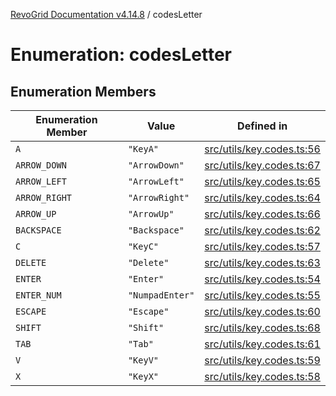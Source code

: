 [RevoGrid Documentation v4.14.8](README.md) / codesLetter

# Enumeration: codesLetter

## Enumeration Members

| Enumeration Member | Value | Defined in |
| ------ | ------ | ------ |
| `A` | `"KeyA"` | [src/utils/key.codes.ts:56](https://github.com/revolist/revogrid/blob/e548e2f67dd1ccbf7f1e03dfbe23431ad8065184/src/utils/key.codes.ts#L56) |
| `ARROW_DOWN` | `"ArrowDown"` | [src/utils/key.codes.ts:67](https://github.com/revolist/revogrid/blob/e548e2f67dd1ccbf7f1e03dfbe23431ad8065184/src/utils/key.codes.ts#L67) |
| `ARROW_LEFT` | `"ArrowLeft"` | [src/utils/key.codes.ts:65](https://github.com/revolist/revogrid/blob/e548e2f67dd1ccbf7f1e03dfbe23431ad8065184/src/utils/key.codes.ts#L65) |
| `ARROW_RIGHT` | `"ArrowRight"` | [src/utils/key.codes.ts:64](https://github.com/revolist/revogrid/blob/e548e2f67dd1ccbf7f1e03dfbe23431ad8065184/src/utils/key.codes.ts#L64) |
| `ARROW_UP` | `"ArrowUp"` | [src/utils/key.codes.ts:66](https://github.com/revolist/revogrid/blob/e548e2f67dd1ccbf7f1e03dfbe23431ad8065184/src/utils/key.codes.ts#L66) |
| `BACKSPACE` | `"Backspace"` | [src/utils/key.codes.ts:62](https://github.com/revolist/revogrid/blob/e548e2f67dd1ccbf7f1e03dfbe23431ad8065184/src/utils/key.codes.ts#L62) |
| `C` | `"KeyC"` | [src/utils/key.codes.ts:57](https://github.com/revolist/revogrid/blob/e548e2f67dd1ccbf7f1e03dfbe23431ad8065184/src/utils/key.codes.ts#L57) |
| `DELETE` | `"Delete"` | [src/utils/key.codes.ts:63](https://github.com/revolist/revogrid/blob/e548e2f67dd1ccbf7f1e03dfbe23431ad8065184/src/utils/key.codes.ts#L63) |
| `ENTER` | `"Enter"` | [src/utils/key.codes.ts:54](https://github.com/revolist/revogrid/blob/e548e2f67dd1ccbf7f1e03dfbe23431ad8065184/src/utils/key.codes.ts#L54) |
| `ENTER_NUM` | `"NumpadEnter"` | [src/utils/key.codes.ts:55](https://github.com/revolist/revogrid/blob/e548e2f67dd1ccbf7f1e03dfbe23431ad8065184/src/utils/key.codes.ts#L55) |
| `ESCAPE` | `"Escape"` | [src/utils/key.codes.ts:60](https://github.com/revolist/revogrid/blob/e548e2f67dd1ccbf7f1e03dfbe23431ad8065184/src/utils/key.codes.ts#L60) |
| `SHIFT` | `"Shift"` | [src/utils/key.codes.ts:68](https://github.com/revolist/revogrid/blob/e548e2f67dd1ccbf7f1e03dfbe23431ad8065184/src/utils/key.codes.ts#L68) |
| `TAB` | `"Tab"` | [src/utils/key.codes.ts:61](https://github.com/revolist/revogrid/blob/e548e2f67dd1ccbf7f1e03dfbe23431ad8065184/src/utils/key.codes.ts#L61) |
| `V` | `"KeyV"` | [src/utils/key.codes.ts:59](https://github.com/revolist/revogrid/blob/e548e2f67dd1ccbf7f1e03dfbe23431ad8065184/src/utils/key.codes.ts#L59) |
| `X` | `"KeyX"` | [src/utils/key.codes.ts:58](https://github.com/revolist/revogrid/blob/e548e2f67dd1ccbf7f1e03dfbe23431ad8065184/src/utils/key.codes.ts#L58) |
